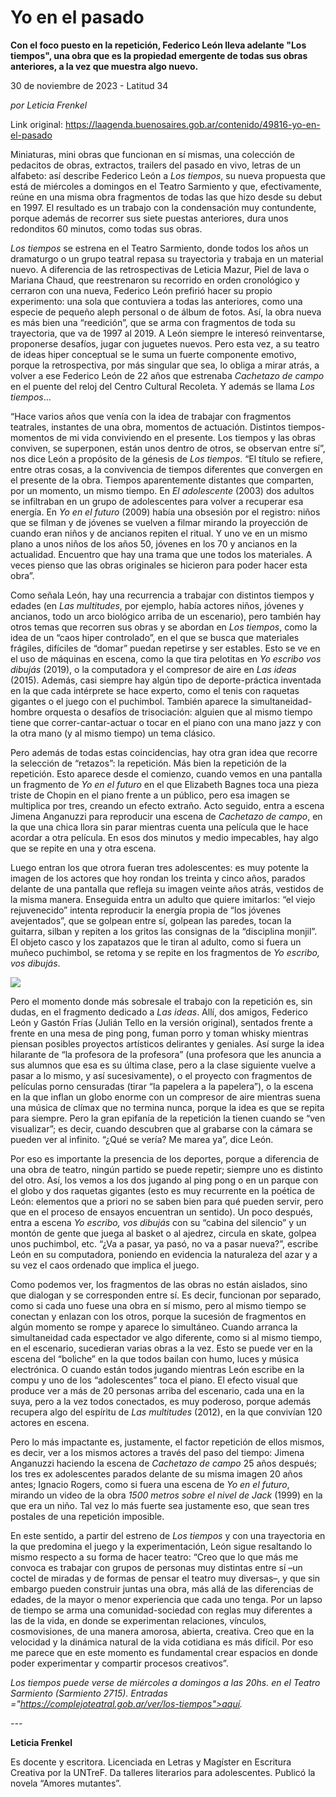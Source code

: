 # Yo en el pasado

**Con el foco puesto en la repetición, Federico León lleva adelante "Los tiempos", una obra que es la propiedad emergente de todas sus obras anteriores, a la vez que muestra algo nuevo.**

30 de noviembre de 2023 - Latitud 34

_por Leticia Frenkel_

Link original: https://laagenda.buenosaires.gob.ar/contenido/49816-yo-en-el-pasado



Miniaturas, mini obras que funcionan en sí mismas, una colección de pedacitos de obras, extractos, trailers del pasado en vivo, letras de un alfabeto: así describe Federico León a *Los tiempos*, su nueva propuesta que está de miércoles a domingos en el Teatro Sarmiento y que, efectivamente, reúne en una misma obra fragmentos de todas las que hizo desde su debut en 1997. El resultado es un trabajo con la condensación muy contundente, porque además de recorrer sus siete puestas anteriores, dura unos redonditos 60 minutos, como todas sus obras.




*Los tiempos* se estrena en el Teatro Sarmiento, donde todos los años un dramaturgo o un grupo teatral repasa su trayectoria y trabaja en un material nuevo. A diferencia de las retrospectivas de Leticia Mazur, Piel de lava o Mariana Chaud, que reestrenaron su recorrido en orden cronológico y cerraron con una nueva, Federico León prefirió hacer su propio experimento: una sola que contuviera a todas las anteriores, como una especie de pequeño aleph personal o de álbum de fotos. Así, la obra nueva es más bien una “reedición”, que se arma con fragmentos de toda su trayectoria, que va de 1997 al 2019. A León siempre le interesó reinventarse, proponerse desafíos, jugar con juguetes nuevos. Pero esta vez, a su teatro de ideas hiper conceptual se le suma un fuerte componente emotivo, porque la retrospectiva, por más singular que sea, lo obliga a mirar atrás, a volver a ese Federico León de 22 años que estrenaba *Cachetazo de campo* en el puente del reloj del Centro Cultural Recoleta. Y además se llama *Los tiempos*…




“Hace varios años que venía con la idea de trabajar con fragmentos teatrales, instantes de una obra, momentos de actuación. Distintos tiempos-momentos de mi vida conviviendo en el presente. Los tiempos y las obras conviven, se superponen, están unos dentro de otros, se observan entre sí”, nos dice León a propósito de la génesis de *Los tiempos*. “El título se refiere, entre otras cosas, a la convivencia de tiempos diferentes que convergen en el presente de la obra. Tiempos aparentemente distantes que comparten, por un momento, un mismo tiempo. En *El adolescente* (2003) dos adultos se infiltraban en un grupo de adolescentes para volver a recuperar esa energía. En *Yo en el futuro* (2009) había una obsesión por el registro: niños que se filman y de jóvenes se vuelven a filmar mirando la proyección de cuando eran niños y de ancianos repiten el ritual. Y uno ve en un mismo plano a unos niños de los años 50, jóvenes en los 70 y ancianos en la actualidad. Encuentro que hay una trama que une todos los materiales. A veces pienso que las obras originales se hicieron para poder hacer esta obra”.




Como señala León, hay una recurrencia a trabajar con distintos tiempos y edades (en *Las multitudes*, por ejemplo, había actores niños, jóvenes y ancianos, todo un arco biológico arriba de un escenario), pero también hay otros temas que recorren sus obras y se abordan en *Los tiempos*, como la idea de un “caos hiper controlado”, en el que se busca que materiales frágiles, difíciles de “domar” puedan repetirse y ser estables. Esto se ve en el uso de máquinas en escena, como la que tira pelotitas en *Yo escribo vos dibujás* (2019), o la computadora y el compresor de aire en *Las ideas* (2015). Además, casi siempre hay algún tipo de deporte-práctica inventada en la que cada intérprete se hace experto, como el tenis con raquetas gigantes o el juego con el puchimbol. También aparece la simultaneidad-hombre orquesta o desafíos de trisociación: alguien que al mismo tiempo tiene que correr-cantar-actuar o tocar en el piano con una mano jazz y con la otra mano (y al mismo tiempo) un tema clásico.




Pero además de todas estas coincidencias, hay otra gran idea que recorre la selección de “retazos”: la repetición. Más bien la repetición de la repetición. Esto aparece desde el comienzo, cuando vemos en una pantalla un fragmento de *Yo en el futuro* en el que Elizabeth Bagnes toca una pieza triste de Chopin en el piano frente a un público, pero esa imagen se multiplica por tres, creando un efecto extraño. Acto seguido, entra a escena Jimena Anganuzzi para reproducir una escena de *Cachetazo de campo*, en la que una chica llora sin parar mientras cuenta una película que le hace acordar a otra película. En esos dos minutos y medio impecables, hay algo que se repite en una y otra escena.




Luego entran los que otrora fueran tres adolescentes: es muy potente la imagen de los actores que hoy rondan los treinta y cinco años, parados delante de una pantalla que refleja su imagen veinte años atrás, vestidos de la misma manera. Enseguida entra un adulto que quiere imitarlos: “el viejo rejuvenecido” intenta reproducir la energía propia de “los jóvenes avejentados”, que se golpean entre sí, golpean las paredes, tocan la guitarra, silban y repiten a los gritos las consignas de la “disciplina monjil”. El objeto casco y los zapatazos que le tiran al adulto, como si fuera un muñeco puchimbol, se retoma y se repite en los fragmentos de *Yo escribo, vos dibujás*.




![](https://cdn.feater.me/files/images/3190304/a403a4cf-bfd6-4c18-afdc-4db82c7bc50a.jpeg)




Pero el momento donde más sobresale el trabajo con la repetición es, sin dudas, en el fragmento dedicado a *Las ideas*. Allí, dos amigos, Federico León y Gastón Frías (Julián Tello en la versión original), sentados frente a frente en una mesa de ping pong, fuman porro y toman whisky mientras piensan posibles proyectos artísticos delirantes y geniales. Así surge la idea hilarante de “la profesora de la profesora” (una profesora que les anuncia a sus alumnos que esa es su última clase, pero a la clase siguiente vuelve a pasar a lo mismo, y así sucesivamente), o el proyecto con fragmentos de películas porno censuradas (tirar “la papelera a la papelera”), o la escena en la que inflan un globo enorme con un compresor de aire mientras suena una música de clímax que no termina nunca, porque la idea es que se repita para siempre. Pero la gran epifanía de la repetición la tienen cuando se “ven visualizar”; es decir, cuando descubren que al grabarse con la cámara se pueden ver al infinito. “¿Qué se vería? Me marea ya”, dice León.




Por eso es importante la presencia de los deportes, porque a diferencia de una obra de teatro, ningún partido se puede repetir; siempre uno es distinto del otro. Así, los vemos a los dos jugando al ping pong o en un parque con el globo y dos raquetas gigantes (esto es muy recurrente en la poética de León: elementos que a priori no se saben bien para qué pueden servir, pero que en el proceso de ensayos encuentran un sentido). Un poco después, entra a escena *Yo escribo, vos dibujás* con su “cabina del silencio” y un montón de gente que juega al basket o al ajedrez, circula en skate, golpea unos puchimbol, etc. “¿Va a pasar, ya pasó, no va a pasar nueva?”, escribe León en su computadora, poniendo en evidencia la naturaleza del azar y a su vez el caos ordenado que implica el juego.




Como podemos ver, los fragmentos de las obras no están aislados, sino que dialogan y se corresponden entre sí. Es decir, funcionan por separado, como si cada uno fuese una obra en sí mismo, pero al mismo tiempo se conectan y enlazan con los otros, porque la sucesión de fragmentos en algún momento se rompe y aparece lo simultáneo. Cuando arranca la simultaneidad cada espectador ve algo diferente, como si al mismo tiempo, en el escenario, sucedieran varias obras a la vez. Esto se puede ver en la escena del “boliche” en la que todos bailan con humo, luces y música electrónica. O cuando están todos jugando mientras León escribe en la compu y uno de los “adolescentes” toca el piano. El efecto visual que produce ver a más de 20 personas arriba del escenario, cada una en la suya, pero a la vez todos conectados, es muy poderoso, porque además recupera algo del espíritu de *Las multitudes* (2012), en la que convivían 120 actores en escena.




Pero lo más impactante es, justamente, el factor repetición de ellos mismos, es decir, ver a los mismos actores a través del paso del tiempo: Jimena Anganuzzi haciendo la escena de *Cachetazo de campo* 25 años después; los tres ex adolescentes parados delante de su misma imagen 20 años antes; Ignacio Rogers, como si fuera una escena de *Yo en el futuro*, mirando un video de la obra *1500 metros sobre el nivel de Jack* (1999) en la que era un niño. Tal vez lo más fuerte sea justamente eso, que sean tres postales de una repetición imposible.




En este sentido, a partir del estreno de *Los tiempos* y con una trayectoria en la que predomina el juego y la experimentación, León sigue resaltando lo mismo respecto a su forma de hacer teatro: “Creo que lo que más me convoca es trabajar con grupos de personas muy distintas entre sí –un coctel de miradas y de formas de pensar el teatro muy diversas–, y que sin embargo pueden construir juntas una obra, más allá de las diferencias de edades, de la mayor o menor experiencia que cada uno tenga. Por un lapso de tiempo se arma una comunidad-sociedad con reglas muy diferentes a las de la vida, en donde se experimentan relaciones, vínculos, cosmovisiones, de una manera amorosa, abierta, creativa. Creo que en la velocidad y la dinámica natural de la vida cotidiana es más difícil. Por eso me parece que en este momento es fundamental crear espacios en donde poder experimentar y compartir procesos creativos”.




*Los tiempos puede verse de miércoles a domingos a las 20hs. en el Teatro Sarmiento (Sarmiento 2715). Entradas ="https://complejoteatral.gob.ar/ver/los-tiempos">aquí.*



*---*




**Leticia Frenkel**




Es docente y escritora. Licenciada en Letras y Magíster en Escritura Creativa por la UNTreF. Da talleres literarios para adolescentes. Publicó la novela “Amores mutantes”.



